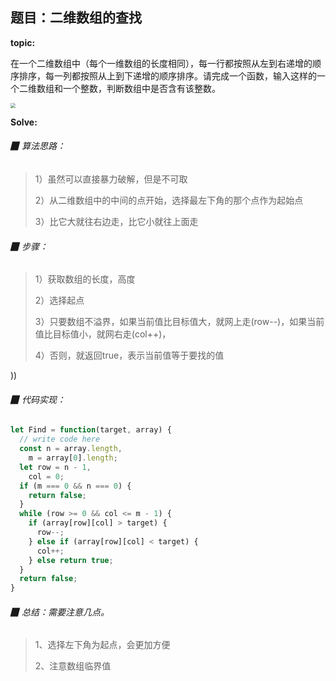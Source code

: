 ## 题目：二维数组的查找

**topic:**

在一个二维数组中（每个一维数组的长度相同），每一行都按照从左到右递增的顺序排序，每一列都按照从上到下递增的顺序排序。请完成一个函数，输入这样的一个二维数组和一个整数，判断数组中是否含有该整数。

<img src="https://gitee.com/zhouhang-hello/picgo_pic/raw/master/img/20211212001655.png" style="zoom:50%;" />



**Solve:** 

###### ▉ 算法思路：

> 1）虽然可以直接暴力破解，但是不可取
>
> 2）从二维数组中的中间的点开始，选择最左下角的那个点作为起始点
>
> 3）比它大就往右边走，比它小就往上面走



###### ▉ 步骤：

> 1）获取数组的长度，高度
>
> 2）选择起点
>
> 3）只要数组不溢界，如果当前值比目标值大，就网上走(row--)，如果当前值比目标值小，就网右走(col++)，
>
> 4）否则，就返回true，表示当前值等于要找的值

))

###### ▉ 代码实现：

```javascript
let Find = function(target, array) {
  // write code here
  const n = array.length,
    m = array[0].length;
  let row = n - 1,
    col = 0;
  if (m === 0 && n === 0) {
    return false;
  }
  while (row >= 0 && col <= m - 1) {
    if (array[row][col] > target) {
      row--;
    } else if (array[row][col] < target) {
      col++;
    } else return true;
  }
  return false;
}
```



###### ▉ 总结：需要注意几点。

> 1、选择左下角为起点，会更加方便
>
> 2、注意数组临界值

